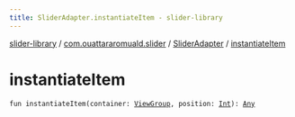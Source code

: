 ```yaml
---
title: SliderAdapter.instantiateItem - slider-library
---
```


[slider-library](../../index.html) / [com.ouattararomuald.slider](../index.html) / [SliderAdapter](index.html) / [instantiateItem](./instantiate-item.html)

# instantiateItem

`fun instantiateItem(container: `[`ViewGroup`](https://developer.android.com/reference/android/view/ViewGroup.html)`, position: `[`Int`](https://kotlinlang.org/api/latest/jvm/stdlib/kotlin/-int/index.html)`): `[`Any`](https://kotlinlang.org/api/latest/jvm/stdlib/kotlin/-any/index.html)